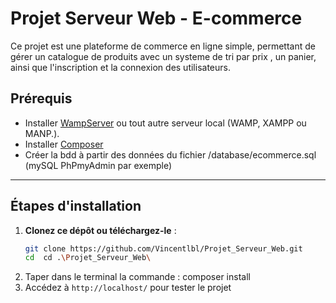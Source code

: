 # Projet Serveur Web - E-commerce

Ce projet est une plateforme de commerce en ligne simple, permettant de gérer un catalogue de produits avec un systeme de tri par prix  , un panier, ainsi que l'inscription et la connexion des utilisateurs.

## Prérequis

- Installer [WampServer](https://www.wampserver.com/) ou tout autre serveur local (WAMP, XAMPP ou MANP.).
- Installer [Composer](https://getcomposer.org/)
- Créer la bdd à partir des données du fichier /database/ecommerce.sql (mySQL PhPmyAdmin par exemple)


---

## Étapes d'installation

1. **Clonez ce dépôt ou téléchargez-le** :
   ```bash
   git clone https://github.com/Vincentlbl/Projet_Serveur_Web.git
   cd  cd .\Projet_Serveur_Web\
2. Taper dans le terminal la commande : composer install
3. Accédez à `http://localhost/` pour tester le projet
